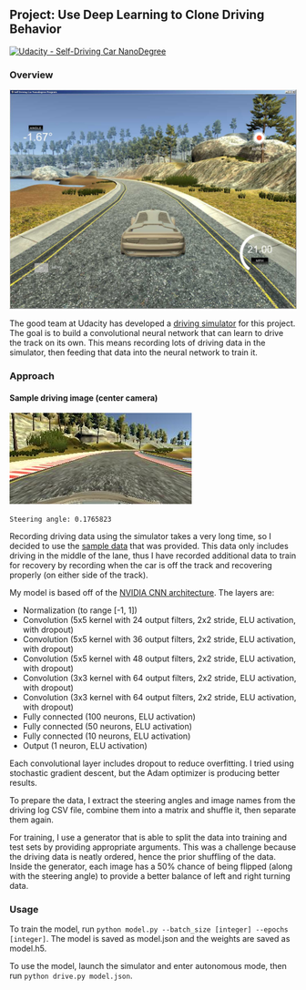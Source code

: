 ## Project: Use Deep Learning to Clone Driving Behavior
[![Udacity - Self-Driving Car NanoDegree](https://s3.amazonaws.com/udacity-sdc/github/shield-carnd.svg)](http://www.udacity.com/drive)

### Overview

![Driving Simulator Screenshot](images/simulator.jpg?raw=true "Driving Simulator")

The good team at Udacity has developed a [driving simulator](https://d17h27t6h515a5.cloudfront.net/topher/2017/January/58752736_udacity-sdc-udacity-self-driving-car-simulator-dominique-default-windows-desktop-64-bit-4/udacity-sdc-udacity-self-driving-car-simulator-dominique-default-windows-desktop-64-bit-4.zip) for this project. The goal is to build a convolutional neural network that can learn to drive the track on its own. This means recording lots of driving data in the simulator, then feeding that data into the neural network to train it.

### Approach

#### Sample driving image (center camera)
![sample driving image](images/center_2016_12_01_13_33_05_599.jpg?raw=true "Center Camera")

`Steering angle: 0.1765823`

Recording driving data using the simulator takes a very long time, so I decided to use the [sample data](https://d17h27t6h515a5.cloudfront.net/topher/2016/December/584f6edd_data/data.zip) that was provided. This data only includes driving in the middle of the lane, thus I have recorded additional data to train for recovery by recording when the car is off the track and recovering properly (on either side of the track).

My model is based off of the [NVIDIA CNN architecture](http://images.nvidia.com/content/tegra/automotive/images/2016/solutions/pdf/end-to-end-dl-using-px.pdf). The layers are:

- Normalization (to range [-1, 1])
- Convolution (5x5 kernel with 24 output filters, 2x2 stride, ELU activation, with dropout)
- Convolution (5x5 kernel with 36 output filters, 2x2 stride, ELU activation, with dropout)
- Convolution (5x5 kernel with 48 output filters, 2x2 stride, ELU activation, with dropout)
- Convolution (3x3 kernel with 64 output filters, 2x2 stride, ELU activation, with dropout)
- Convolution (3x3 kernel with 64 output filters, 2x2 stride, ELU activation, with dropout)
- Fully connected (100 neurons, ELU activation)
- Fully connected (50 neurons, ELU activation)
- Fully connected (10 neurons, ELU activation)
- Output (1 neuron, ELU activation)

Each convolutional layer includes dropout to reduce overfitting. I tried using stochastic gradient descent, but the Adam optimizer is producing better results.

To prepare the data, I extract the steering angles and image names from the driving log CSV file, combine them into a matrix and shuffle it, then separate them again.

For training, I use a generator that is able to split the data into training and test sets by providing appropriate arguments. This was a challenge because the driving data is neatly ordered, hence the prior shuffling of the data. Inside the generator, each image has a 50% chance of being flipped (along with the steering angle) to provide a better balance of left and right turning data.

### Usage

To train the model, run `python model.py --batch_size [integer] --epochs [integer]`. The model is saved as model.json and the weights are saved as model.h5.

To use the model, launch the simulator and enter autonomous mode, then run `python drive.py model.json`.